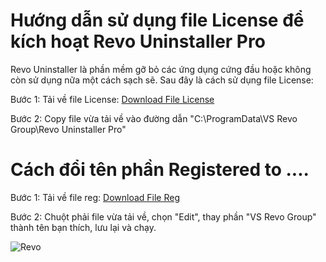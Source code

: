 # Hướng dẫn sử dụng file License để kích hoạt Revo Uninstaller Pro

Revo Uninstaller là phần mềm gỡ bỏ các ứng dụng cứng đầu hoặc không còn sử dụng nữa một cách sạch sẽ. Sau đây là cách sử dụng file License:

Bước 1: Tải về file License: [Download File License](https://www.upload.ee/files/12103371/revouninstallerpro4.lic.html)

Bước 2: Copy file vừa tải về vào đường dẫn "C:\ProgramData\VS Revo Group\Revo Uninstaller Pro"

# Cách đổi tên phần Registered to ....

Bước 1: Tải về file reg: [Download File Reg](https://www.upload.ee/files/12103370/Rename_Registered_To_Revo_Uninstaller.reg.html)

Bước 2: Chuột phải file vừa tải về, chọn "Edit", thay phần "VS Revo Group" thành tên bạn thích, lưu lại và chạy.

![Revo](https://i.imgur.com/QXFThMq.png)
